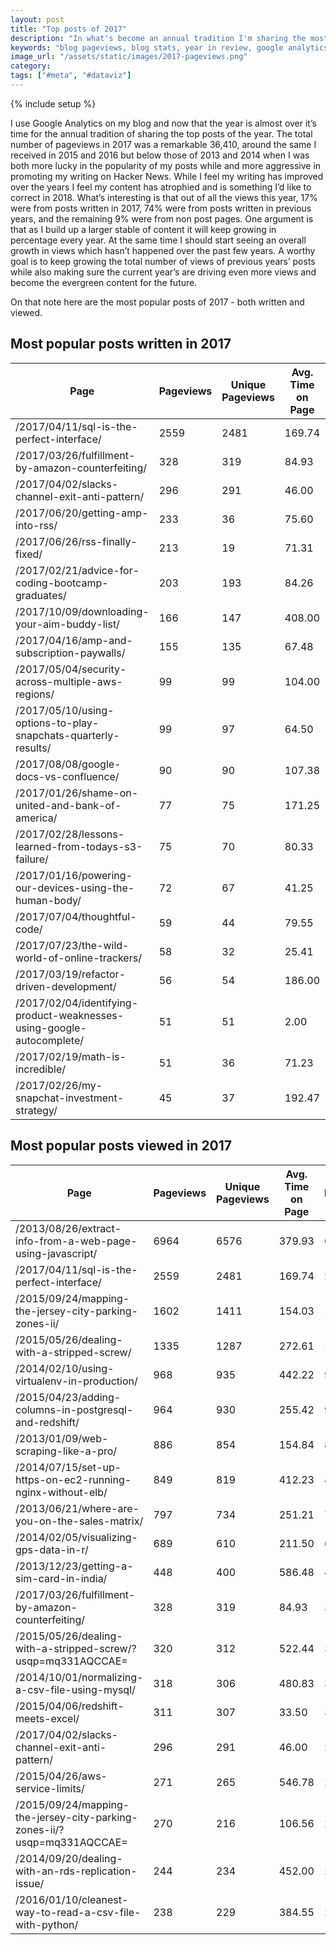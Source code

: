 ```yaml
---
layout: post
title: "Top posts of 2017"
description: "In what's become an annual tradition I'm sharing the most popular posts of the year."
keywords: "blog pageviews, blog stats, year in review, google analytics"
image_url: "/assets/static/images/2017-pageviews.png"
category:
tags: ["#meta", "#dataviz"]
---
```

{% include setup %}

<amp-img src="{{ IMG_PATH }}2017-pageviews.png" width="2720" height="384" alt="Pageviews of my posts in 2017" layout="responsive"></amp-img>

I use Google Analytics on my blog and now that the year is almost over it’s time for the annual tradition of sharing the top posts of the year. The total number of pageviews in 2017 was a remarkable 36,410, around the same I received in 2015 and 2016 but below those of 2013 and 2014 when I was both more lucky in the popularity of my posts while and more aggressive in promoting my writing on Hacker News. While I feel my writing has improved over the years I feel my content has atrophied and is something I’d like to correct in 2018. What’s interesting is that out of all the views this year, 17% were from posts written in 2017, 74% were from posts written in previous years, and the remaining 9% were from non post pages. One argument is that as I build up a larger stable of content it will keep growing in percentage every year. At the same time I should start seeing an overall growth in views which hasn’t happened over the past few years. A worthy goal is to keep growing the total number of views of previous years’ posts while also making sure the current year’s are driving even more views and become the evergreen content for the future.

On that note here are the most popular posts of 2017 - both written and viewed.

## Most popular posts written in 2017
<table class="table"><thead><tr><th>Page</th><th>Pageviews</th><th>Unique Pageviews</th><th>Avg. Time on Page</th><th>Entrances</th><th>Bounce Rate</th><th>% Exit</th></tr></thead><tbody><tr><td>/2017/04/11/sql-is-the-perfect-interface/</td><td>2559</td><td>2481</td><td>169.74</td><td>2474</td><td>97.01%</td><td>96.64%</td></tr><tr><td>/2017/03/26/fulfillment-by-amazon-counterfeiting/</td><td>328</td><td>319</td><td>84.93</td><td>315</td><td>97.14%</td><td>95.73%</td></tr><tr><td>/2017/04/02/slacks-channel-exit-anti-pattern/</td><td>296</td><td>291</td><td>46.00</td><td>288</td><td>96.18%</td><td>95.61%</td></tr><tr><td>/2017/06/20/getting-amp-into-rss/</td><td>233</td><td>36</td><td>75.60</td><td>36</td><td>72.22%</td><td>14.59%</td></tr><tr><td>/2017/06/26/rss-finally-fixed/</td><td>213</td><td>19</td><td>71.31</td><td>18</td><td>55.56%</td><td>8.92%</td></tr><tr><td>/2017/02/21/advice-for-coding-bootcamp-graduates/</td><td>203</td><td>193</td><td>84.26</td><td>184</td><td>91.85%</td><td>88.67%</td></tr><tr><td>/2017/10/09/downloading-your-aim-buddy-list/</td><td>166</td><td>147</td><td>408.00</td><td>144</td><td>90.97%</td><td>84.94%</td></tr><tr><td>/2017/04/16/amp-and-subscription-paywalls/</td><td>155</td><td>135</td><td>67.48</td><td>133</td><td>94.74%</td><td>86.45%</td></tr><tr><td>/2017/05/04/security-across-multiple-aws-regions/</td><td>99</td><td>99</td><td>104.00</td><td>96</td><td>96.88%</td><td>94.95%</td></tr><tr><td>/2017/05/10/using-options-to-play-snapchats-quarterly-results/</td><td>99</td><td>97</td><td>64.50</td><td>97</td><td>95.88%</td><td>93.94%</td></tr><tr><td>/2017/08/08/google-docs-vs-confluence/</td><td>90</td><td>90</td><td>107.38</td><td>84</td><td>96.43%</td><td>91.11%</td></tr><tr><td>/2017/01/26/shame-on-united-and-bank-of-america/</td><td>77</td><td>75</td><td>171.25</td><td>69</td><td>95.65%</td><td>89.61%</td></tr><tr><td>/2017/02/28/lessons-learned-from-todays-s3-failure/</td><td>75</td><td>70</td><td>80.33</td><td>60</td><td>88.33%</td><td>84.00%</td></tr><tr><td>/2017/01/16/powering-our-devices-using-the-human-body/</td><td>72</td><td>67</td><td>41.25</td><td>66</td><td>83.33%</td><td>83.33%</td></tr><tr><td>/2017/07/04/thoughtful-code/</td><td>59</td><td>44</td><td>79.55</td><td>40</td><td>90.00%</td><td>62.71%</td></tr><tr><td>/2017/07/23/the-wild-world-of-online-trackers/</td><td>58</td><td>32</td><td>25.41</td><td>30</td><td>93.33%</td><td>53.45%</td></tr><tr><td>/2017/03/19/refactor-driven-development/</td><td>56</td><td>54</td><td>186.00</td><td>52</td><td>94.23%</td><td>94.64%</td></tr><tr><td>/2017/02/04/identifying-product-weaknesses-using-google-autocomplete/</td><td>51</td><td>51</td><td>2.00</td><td>49</td><td>100.00%</td><td>98.04%</td></tr><tr><td>/2017/02/19/math-is-incredible/</td><td>51</td><td>36</td><td>71.23</td><td>25</td><td>76.00%</td><td>49.02%</td></tr><tr><td>/2017/02/26/my-snapchat-investment-strategy/</td><td>45</td><td>37</td><td>192.47</td><td>26</td><td>88.46%</td><td>62.22%</td></tr></tbody></table>

## Most popular posts viewed in 2017
<table class="table"><thead><tr><th>Page</th><th>Pageviews</th><th>Unique Pageviews</th><th>Avg. Time on Page</th><th>Entrances</th><th>Bounce Rate</th><th>% Exit</th></tr></thead><tbody><tr><td>/2013/08/26/extract-info-from-a-web-page-using-javascript/</td><td>6964</td><td>6576</td><td>379.93</td><td>6564</td><td>94.65%</td><td>94.10%</td></tr><tr><td>/2017/04/11/sql-is-the-perfect-interface/</td><td>2559</td><td>2481</td><td>169.74</td><td>2474</td><td>97.01%</td><td>96.64%</td></tr><tr><td>/2015/09/24/mapping-the-jersey-city-parking-zones-ii/</td><td>1602</td><td>1411</td><td>154.03</td><td>1377</td><td>88.96%</td><td>87.64%</td></tr><tr><td>/2015/05/26/dealing-with-a-stripped-screw/</td><td>1335</td><td>1287</td><td>272.61</td><td>1285</td><td>96.42%</td><td>96.33%</td></tr><tr><td>/2014/02/10/using-virtualenv-in-production/</td><td>968</td><td>935</td><td>442.22</td><td>932</td><td>96.46%</td><td>96.28%</td></tr><tr><td>/2015/04/23/adding-columns-in-postgresql-and-redshift/</td><td>964</td><td>930</td><td>255.42</td><td>929</td><td>96.56%</td><td>96.27%</td></tr><tr><td>/2013/01/09/web-scraping-like-a-pro/</td><td>886</td><td>854</td><td>154.84</td><td>854</td><td>95.67%</td><td>95.82%</td></tr><tr><td>/2014/07/15/set-up-https-on-ec2-running-nginx-without-elb/</td><td>849</td><td>819</td><td>412.23</td><td>819</td><td>96.83%</td><td>96.47%</td></tr><tr><td>/2013/06/21/where-are-you-on-the-sales-matrix/</td><td>797</td><td>734</td><td>251.21</td><td>732</td><td>92.08%</td><td>91.72%</td></tr><tr><td>/2014/02/05/visualizing-gps-data-in-r/</td><td>689</td><td>610</td><td>211.50</td><td>609</td><td>88.18%</td><td>88.10%</td></tr><tr><td>/2013/12/23/getting-a-sim-card-in-india/</td><td>448</td><td>400</td><td>586.48</td><td>400</td><td>94.25%</td><td>88.84%</td></tr><tr><td>/2017/03/26/fulfillment-by-amazon-counterfeiting/</td><td>328</td><td>319</td><td>84.93</td><td>315</td><td>97.14%</td><td>95.73%</td></tr><tr><td>/2015/05/26/dealing-with-a-stripped-screw/?usqp=mq331AQCCAE=</td><td>320</td><td>312</td><td>522.44</td><td>312</td><td>97.12%</td><td>97.19%</td></tr><tr><td>/2014/10/01/normalizing-a-csv-file-using-mysql/</td><td>318</td><td>306</td><td>480.83</td><td>302</td><td>96.36%</td><td>96.23%</td></tr><tr><td>/2015/04/06/redshift-meets-excel/</td><td>311</td><td>307</td><td>33.50</td><td>305</td><td>98.36%</td><td>97.43%</td></tr><tr><td>/2017/04/02/slacks-channel-exit-anti-pattern/</td><td>296</td><td>291</td><td>46.00</td><td>288</td><td>96.18%</td><td>95.61%</td></tr><tr><td>/2015/04/26/aws-service-limits/</td><td>271</td><td>265</td><td>546.78</td><td>263</td><td>97.34%</td><td>96.68%</td></tr><tr><td>/2015/09/24/mapping-the-jersey-city-parking-zones-ii/?usqp=mq331AQCCAE=</td><td>270</td><td>216</td><td>106.56</td><td>216</td><td>69.91%</td><td>69.63%</td></tr><tr><td>/2014/09/20/dealing-with-an-rds-replication-issue/</td><td>244</td><td>234</td><td>452.00</td><td>234</td><td>96.15%</td><td>95.90%</td></tr><tr><td>/2016/01/10/cleanest-way-to-read-a-csv-file-with-python/</td><td>238</td><td>229</td><td>384.55</td><td>228</td><td>96.49%</td><td>95.38%</td></tr></tbody></table>
